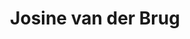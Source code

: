 ---
title: Josine van der Brug
bio: Jurist, docent, moeder van 4 kinderen. Oprichter van we4u app.
avatar: images/josine-van-der-brug.jpg
featured: true
social:
  - title: linkedin
    url: https://www.linkedin.com/in/josinevanderbrug/
  - title: instagram
    url: https://www.tactlegal.nl/
---